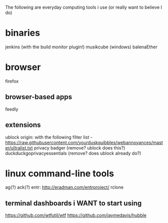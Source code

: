 The following are everyday computing tools i use (or really want to believe I do)

# binaries
jenkins (with the build monitor plugin!)
musikcube (windows)
balenaEther

# browser
firefox

## browser-based apps
feedly

## extensions
ublock origin: with the following filter list - https://raw.githubusercontent.com/yourduskquibbles/webannoyances/master/ultralist.txt
privacy badger (remove? ublock does this?)
duckduckgoprivacyessentials (remove? does ublock already do?)

# linux command-line tools
ag(?)
ack(?)
entr: http://eradman.com/entrproject/
rclone

## terminal dashboards i WANT to start using
https://github.com/wtfutil/wtf
https://github.com/jaymedavis/hubble